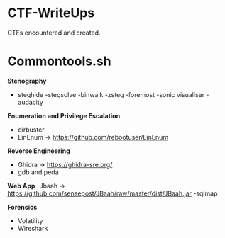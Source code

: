# CTF-WriteUps
CTFs encountered and created. 

# Commontools.sh
**Stenography**
- steghide
-stegsolve
-binwalk
-zsteg
-foremost
-sonic visualiser
-audacity

**Enumeration and Privilege Escalation**
- dirbuster
- LinEnum -> https://github.com/rebootuser/LinEnum

**Reverse Engineering**
- Ghidra -> https://ghidra-sre.org/
- gdb and peda

**Web App**
-Jbaah -> https://github.com/sensepost/JBaah/raw/master/dist/JBaah.jar
-sqlmap

**Forensics**
- Volatility
- Wireshark
